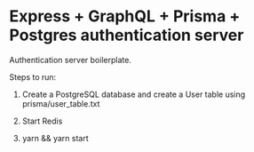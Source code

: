 # Express + GraphQL + Prisma + Postgres authentication server

Authentication server boilerplate.

Steps to run:

1. Create a PostgreSQL database and create a User table using prisma/user_table.txt

2. Start Redis

3. yarn && yarn start
